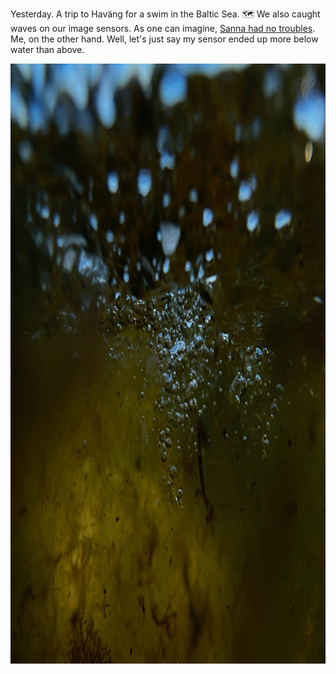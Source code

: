 ---
---

Yesterday. A trip to Haväng for a swim in the Baltic Sea. 🗺 We also caught waves on our image sensors. As one can imagine, [Sanna had no troubles](https://www.instagram.com/p/CTWjl4pDI6-/). Me, on the other hand. Well, let's just say my sensor ended up more below water than above.

<img src="/images/hav.jpg" alt="Underwater photo. It's muddled with seaweed floating around. There are bubbles in the water, and at some places, one can catch a glimpse of the blue sky above." width="1280" height="960" />

